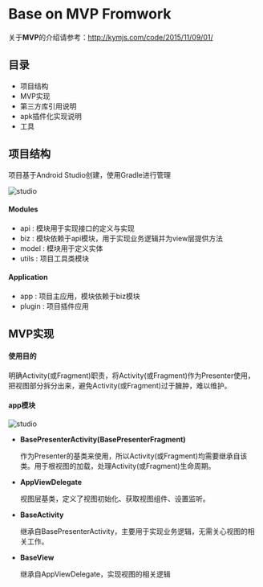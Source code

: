 # Base on MVP Fromwork

关于**MVP**的介绍请参考：<http://kymjs.com/code/2015/11/09/01/>


## 目录
* 项目结构
* MVP实现
* 第三方库引用说明
* apk插件化实现说明
* 工具


## 项目结构
项目基于Android Studio创建，使用Gradle进行管理

![studio](http://7xlay8.com2.z0.glb.qiniucdn.com/QQ20151127-0.png)

#### Modules

- api	: 模块用于实现接口的定义与实现
- biz	: 模块依赖于api模块，用于实现业务逻辑并为view层提供方法
- model	: 模块用于定义实体
- utils	: 项目工具类模块

#### Application

- app	 	: 项目主应用，模块依赖于biz模块
- plugin	: 项目插件应用



## MVP实现

#### 使用目的

明确Activity(或Fragment)职责，将Activity(或Fragment)作为Presenter使用，把视图部分拆分出来，避免Activity(或Fragment)过于臃肿，难以维护。

#### app模块

![studio](http://7xlay8.com2.z0.glb.qiniucdn.com/QQ20151127-1.png)

- **BasePresenterActivity(BasePresenterFragment)**

	作为Presenter的基类来使用，所以Activity(或Fragment)均需要继承自该类。用于根视图的加载，处理Activity(或Fragment)生命周期。
	
- **AppViewDelegate**

	视图层基类，定义了视图初始化、获取视图组件、设置监听。
	
- **BaseActivity**

	继承自BasePresenterActivity，主要用于实现业务逻辑，无需关心视图的相关工作。
	
- **BaseView**

	继承自AppViewDelegate，实现视图的相关逻辑
	






